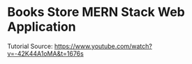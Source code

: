 # Books Store MERN Stack Web Application

Tutorial Source: https://www.youtube.com/watch?v=-42K44A1oMA&t=1676s